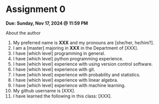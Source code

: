 # Assignment 0

**Due: Sunday, Nov 17, 2024 @ 11:59 PM**

About the author

1. My preferred name is **XXX** and my pronouns are [she/her, he/him?].
2. I am a [master] majoring in **XXX** in the Department of [XXX].
3. I have [which level] programming in general.
4. I have [which level] python programming experience.
5. I have [which level] experience with using version control software.
6. I have [which level] experience with git.
7. I have [which level] experience with probability and statistics.
8. I have [which level] experience with linear algebra.
9. I have [which level] experience with machine learning.
10. My github username is [XXX].
11. I have learned the following in this class: [XXX].
